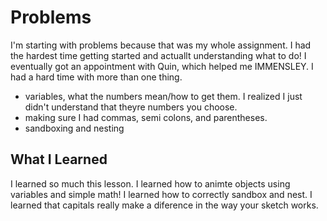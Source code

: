 # Problems
I'm starting with problems because that was my whole assignment. I had the hardest time getting started and actuallt understanding what to do! I eventually got an appointment with Quin, which helped me IMMENSLEY.
I had a hard time with more than one thing.

   - variables, what the numbers mean/how to get them. I realized I just didn't understand that theyre numbers you choose.
   - making sure I had commas, semi colons, and parentheses.
   - sandboxing and nesting

  ## What I Learned
  I learned so much this lesson. I learned how to animte objects using variables and simple math! I learned how to correctly sandbox and nest. I learned that capitals really make a diference in the way your sketch works.
